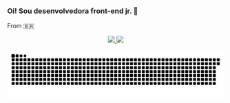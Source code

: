 ### Oi! Sou desenvolvedora front-end jr. 👋
From 🇧🇷
<div align="center">
  <a href="https://github.com/IsabellaMacedo">
  <img height="130em" src="https://github-readme-stats.vercel.app/api?username=IsabellaMacedo&show_icons=true&theme=dracula&include_all_commits=true&count_private=true"/>
  <img height="130em" src="https://github-readme-stats.vercel.app/api/top-langs/?username=IsabellaMacedo&layout=compact&langs_count=7&theme=dracula"/>
</div>
  
  ![Snake animation](https://github.com/IsabellaMacedo/IsabellaMacedo/blob/output/github-contribution-grid-snake.svg)
<!--
**IsabellaMacedo/IsabellaMacedo** is a ✨ _special_ ✨ repository because its `README.md` (this file) appears on your GitHub profile.

Here are some ideas to get you started:

- 🔭 I’m currently working on ...
- 🌱 I’m currently learning ...
- 👯 I’m looking to collaborate on ...
- 🤔 I’m looking for help with ...
- 💬 Ask me about ...
- 📫 How to reach me: ...
- 😄 Pronouns: ...
- ⚡ Fun fact: ...
-->

